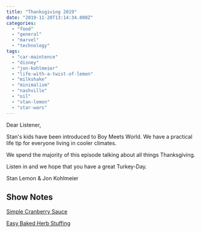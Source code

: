 ```yaml
---
title: "Thanksgiving 2019"
date: "2019-11-28T13:14:34.000Z"
categories: 
  - "food"
  - "general"
  - "marvel"
  - "technology"
tags: 
  - "car-maintence"
  - "disney"
  - "jon-kohlmeier"
  - "life-with-a-twist-of-lemon"
  - "milkshake"
  - "minimalism"
  - "nashville"
  - "oil"
  - "stan-lemon"
  - "star-wars"
---
```


Dear Listener,

Stan's kids have been introduced to Boy Meets World. We have a practical life tip for everyone living in cooler climates.

We spend the majority of this episode talking about all things Thanksgiving.

Listen in and we hope that you have a great Turkey-Day.

Stan Lemon & Jon Kohlmeier

## Show Notes

[Simple Cranberry Sauce](https://www.americastestkitchen.com/recipes/1504-simple-cranberry-sauce?sqn=9h6GHzMo5273Vv/9tnk2t3saoYMkKsjUK9WYmiL1cx4=)

[Easy Baked Herb Stuffing](https://www.177milkstreet.com/recipes/classic-herbed-stuffing?utm_source=Christopher+Kimball’s+Milk+Street&utm_campaign=9abf7d76db-SwearingHillNews_2016_11_15&utm_medium=email&utm_term=0_c373980eee-9abf7d76db-115634517&mc_cid=9abf7d76db&mc_eid=ae22fe9a8e)
